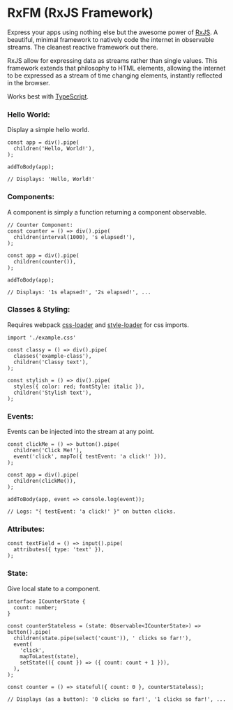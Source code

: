 # RxFM (RxJS Framework)

Express your apps using nothing else but the awesome power of [RxJS](https://github.com/ReactiveX/rxjs). A beautiful, minimal framework to natively code the internet in observable streams. The cleanest reactive framework out there.

RxJS allow for expressing data as streams rather than single values. This framework extends that philosophy to HTML elements, allowing the internet to be expressed as a stream of time changing elements, instantly reflected in the browser.

Works best with [TypeScript](https://www.typescriptlang.org/).

### Hello World:
Display a simple hello world.
```
const app = div().pipe(
  children('Hello, World!'),
);

addToBody(app);

// Displays: 'Hello, World!'
```

### Components:
A component is simply a function returning a component observable.
```
// Counter Component:
const counter = () => div().pipe(
  children(interval(1000), 's elapsed!'),
);

const app = div().pipe(
  children(counter()),
);

addToBody(app);

// Displays: '1s elapsed!', '2s elapsed!', ...
```

### Classes & Styling:
Requires webpack [css-loader](https://webpack.js.org/loaders/css-loader/) and [style-loader](https://webpack.js.org/loaders/style-loader/) for css imports.
```
import './example.css'

const classy = () => div().pipe(
  classes('example-class'),
  children('Classy text'),
);

const stylish = () => div().pipe(
  styles({ color: red; fontStyle: italic }),
  children('Stylish text'),
);
```

### Events:
Events can be injected into the stream at any point.
```
const clickMe = () => button().pipe(
  children('Click Me!'),
  event('click', mapTo({ testEvent: 'a click!' })),
);

const app = div().pipe(
  children(clickMe()),
);

addToBody(app, event => console.log(event));

// Logs: "{ testEvent: 'a click!' }" on button clicks.
```

### Attributes:
```
const textField = () => input().pipe(
  attributes({ type: 'text' }),
);
```

### State:
Give local state to a component.
```
interface ICounterState {
  count: number;
}

const counterStateless = (state: Observable<ICounterState>) => button().pipe(
  children(state.pipe(select('count')), ' clicks so far!'),
  event(
    'click',
    mapToLatest(state),
    setState(({ count }) => ({ count: count + 1 })),
  ),
);

const counter = () => stateful({ count: 0 }, counterStateless);

// Displays (as a button): '0 clicks so far!', '1 clicks so far!', ...
```
